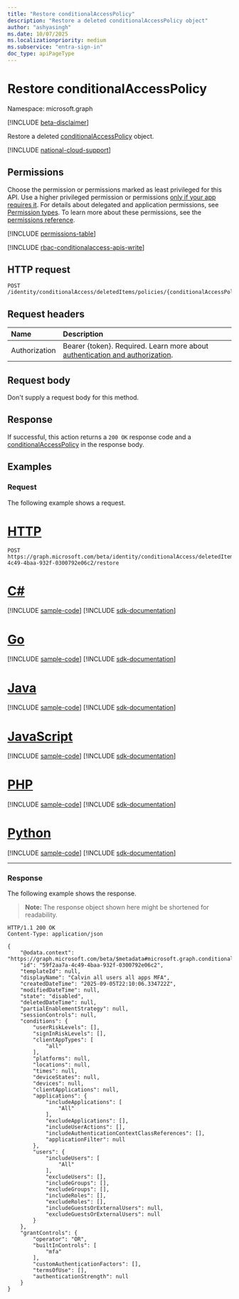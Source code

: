 ```yaml
---
title: "Restore conditionalAccessPolicy"
description: "Restore a deleted conditionalAccessPolicy object"
author: "ashyasingh"
ms.date: 10/07/2025
ms.localizationpriority: medium
ms.subservice: "entra-sign-in"
doc_type: apiPageType
---
```


# Restore conditionalAccessPolicy

Namespace: microsoft.graph

[!INCLUDE [beta-disclaimer](../../includes/beta-disclaimer.md)]

Restore a deleted [conditionalAccessPolicy](../resources/conditionalaccesspolicy.md) object.

[!INCLUDE [national-cloud-support](../../includes/global-only.md)]

## Permissions

Choose the permission or permissions marked as least privileged for this API. Use a higher privileged permission or permissions [only if your app requires it](/graph/permissions-overview#best-practices-for-using-microsoft-graph-permissions). For details about delegated and application permissions, see [Permission types](/graph/permissions-overview#permission-types). To learn more about these permissions, see the [permissions reference](/graph/permissions-reference).

<!-- {
  "blockType": "permissions",
  "name": "conditionalaccesspolicy-restore-permissions"
}
-->
[!INCLUDE [permissions-table](../includes/permissions/conditionalaccesspolicy-restore-permissions.md)]

[!INCLUDE [rbac-conditionalaccess-apis-write](../includes/rbac-for-apis/rbac-conditionalaccess-apis-write.md)]

## HTTP request

<!-- {
  "blockType": "ignored"
}
-->
``` http
POST /identity/conditionalAccess/deletedItems/policies/{conditionalAccessPolicyId}/restore 
```

## Request headers

|Name|Description|
|:---|:---|
|Authorization|Bearer {token}. Required. Learn more about [authentication and authorization](/graph/auth/auth-concepts).|

## Request body

Don't supply a request body for this method.

## Response

If successful, this action returns a `200 OK` response code and a [conditionalAccessPolicy](../resources/conditionalaccesspolicy.md) in the response body.

## Examples

### Request

The following example shows a request.
# [HTTP](#tab/http)
<!-- {
  "blockType": "request",
  "name": "conditionalaccesspolicythis.restore"
}
-->
``` http
POST https://graph.microsoft.com/beta/identity/conditionalAccess/deletedItems/policies/59f2aa7a-4c49-4baa-932f-0300792e06c2/restore
```

# [C#](#tab/csharp)
[!INCLUDE [sample-code](../includes/snippets/csharp/conditionalaccesspolicythisrestore-csharp-snippets.md)]
[!INCLUDE [sdk-documentation](../includes/snippets/snippets-sdk-documentation-link.md)]

# [Go](#tab/go)
[!INCLUDE [sample-code](../includes/snippets/go/conditionalaccesspolicythisrestore-go-snippets.md)]
[!INCLUDE [sdk-documentation](../includes/snippets/snippets-sdk-documentation-link.md)]

# [Java](#tab/java)
[!INCLUDE [sample-code](../includes/snippets/java/conditionalaccesspolicythisrestore-java-snippets.md)]
[!INCLUDE [sdk-documentation](../includes/snippets/snippets-sdk-documentation-link.md)]

# [JavaScript](#tab/javascript)
[!INCLUDE [sample-code](../includes/snippets/javascript/conditionalaccesspolicythisrestore-javascript-snippets.md)]
[!INCLUDE [sdk-documentation](../includes/snippets/snippets-sdk-documentation-link.md)]

# [PHP](#tab/php)
[!INCLUDE [sample-code](../includes/snippets/php/conditionalaccesspolicythisrestore-php-snippets.md)]
[!INCLUDE [sdk-documentation](../includes/snippets/snippets-sdk-documentation-link.md)]

# [Python](#tab/python)
[!INCLUDE [sample-code](../includes/snippets/python/conditionalaccesspolicythisrestore-python-snippets.md)]
[!INCLUDE [sdk-documentation](../includes/snippets/snippets-sdk-documentation-link.md)]

---

### Response

The following example shows the response.
>**Note:** The response object shown here might be shortened for readability.
<!-- {
  "blockType": "response",
  "truncated": true,
  "@odata.type": "microsoft.graph.conditionalAccessPolicy"
}
-->
``` http
HTTP/1.1 200 OK
Content-Type: application/json

{
    "@odata.context": "https://graph.microsoft.com/beta/$metadata#microsoft.graph.conditionalAccessPolicy",
    "id": "59f2aa7a-4c49-4baa-932f-0300792e06c2",
    "templateId": null,
    "displayName": "Calvin all users all apps MFA",
    "createdDateTime": "2025-09-05T22:10:06.334722Z",
    "modifiedDateTime": null,
    "state": "disabled",
    "deletedDateTime": null,
    "partialEnablementStrategy": null,
    "sessionControls": null,
    "conditions": {
        "userRiskLevels": [],
        "signInRiskLevels": [],
        "clientAppTypes": [
            "all"
        ],
        "platforms": null,
        "locations": null,
        "times": null,
        "deviceStates": null,
        "devices": null,
        "clientApplications": null,
        "applications": {
            "includeApplications": [
                "All"
            ],
            "excludeApplications": [],
            "includeUserActions": [],
            "includeAuthenticationContextClassReferences": [],
            "applicationFilter": null
        },
        "users": {
            "includeUsers": [
                "All"
            ],
            "excludeUsers": [],
            "includeGroups": [],
            "excludeGroups": [],
            "includeRoles": [],
            "excludeRoles": [],
            "includeGuestsOrExternalUsers": null,
            "excludeGuestsOrExternalUsers": null
        }
    },
    "grantControls": {
        "operator": "OR",
        "builtInControls": [
            "mfa"
        ],
        "customAuthenticationFactors": [],
        "termsOfUse": [],
        "authenticationStrength": null
    }
}
```

